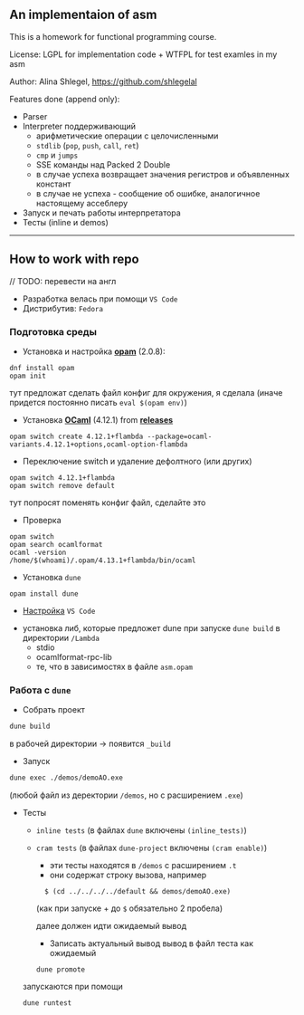 ## An implementaion of asm

This is a homework for functional programming course.

License: LGPL for implementation code + WTFPL for test examles in my asm

Author: Alina Shlegel, https://github.com/shlegelal

Features done (append only):

- Parser
- Interpreter поддерживающий
    - арифметические операции с целочисленными
    - `stdlib` (`pop`, `push`, `call`, `ret`)
    - `cmp` и `jumps`
    - SSE команды над Packed 2 Double
    - в случае успеха возвращает значения регистров и объявленных констант
    - в случае не успеха - сообщение об ошибке, аналогичное настоящему ассеблеру
- Запуск и печать работы интерпретатора
- Тесты (inline и demos)


---

## How to work with repo 
// TODO: перевести на англ

- Pазработка велась при помощи `VS Code`
- Дистрибутив: `Fedora`

### Подготовка среды

- Установка и настройка [__opam__](https://ocaml.org/docs/install.html) (2.0.8):

```shell 
dnf install opam 
opam init
```

тут предложат сделать файл конфиг для окружения, я сделала (иначе придется постоянно писать `eval $(opam env)`)

- Установка [__OCaml__](https://ocaml.org/docs/install.html) (4.12.1) from [__releases__](https://ocaml.org/releases/)

```shell 
opam switch create 4.12.1+flambda --package=ocaml-variants.4.12.1+options,ocaml-option-flambda
```

- Переключение switch и удаление дефолтного (или других)

```shell 
opam switch 4.12.1+flambda
opam switch remove default
```

тут попросят поменять конфиг файл, сделайте это

- Проверка

```shell 
opam switch
opam search ocamlformat
ocaml -version 
/home/$(whoami)/.opam/4.13.1+flambda/bin/ocaml
```

- Установка `dune`

```shell 
opam install dune
```

- [Настройка](https://ocaml.org/learn/tutorials/up_and_running.html) `VS Code`

+ установка либ, которые предложет dune при запуске `dune build` в директории `/Lambda`
    + stdio
    + ocamlformat-rpc-lib
    + те, что в зависимостях в файле `asm.opam`

### Работа с `dune`

+ Собрать проект

```sh 
dune build 
``` 

в рабочей директории -> появится `_build`

+ Запуск

```sh 
dune exec ./demos/demoAO.exe
``` 

(любой файл из деректории `/demos`, но с расширением `.exe`)

+ Тесты

    - `inline tests` (в файлах `dune` включены `(inline_tests)`)

    - `cram tests` (в файлах `dune-project` включены `(cram enable)`)
        - эти тесты находятся в `/demos` с расширением `.t`
        - они содержат строку вызова, например
      ```  
        $ (cd ../../../../default && demos/demoAO.exe) 
      ```
      (как при запуске + до `$` обязательно 2 пробела)

      далее должен идти ожидаемый вывод
        + Записать актуальный вывод вывод в файл теста как ожидаемый
      ```shell
      dune promote
      ```

  запускаются при помощи

    ```sh 
    dune runtest
    ```



